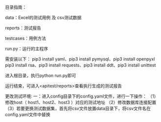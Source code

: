 目录指南：

data：Excel的测试用例 及 csv测试数据

reports：测试报告

testcases：用例方法

run.py：运行的主程序

需安装以下： pip3 install yaml、pip3 install pymysql、pip3 install openpyxl pip3 install rsa、pip3 install requests、pip3 install ddt、pip3 install unittest

进入根目录，执行python run.py即可

运行结束，可进入<apitest/reports>查看执行生成的测试报告

更改测试环境: 
一：进入config目录下的config.yaml文件，进行一下操作：
（1）修改host（ host1、host2、host3 ）对应的测试地址
（2）修改数据库连接配置
（3）若要更换测试数据集，首先将csv文件放置data目录下，将csv文件名在config.yaml文件中替换